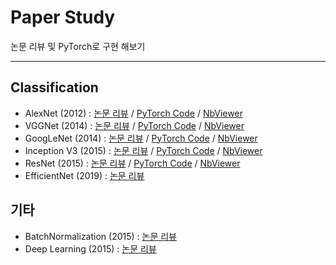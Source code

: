 # Paper Study

논문 리뷰 및 PyTorch로 구현 해보기

---
## Classification
* AlexNet (2012) : [논문 리뷰](https://ohguri.tistory.com/5)
                 / [PyTorch Code](https://github.com/98jaemin/paper_study/blob/main/Classification/AlexNet.ipynb) 
                 / [NbViewer](https://nbviewer.org/github/98jaemin/paper_study/blob/main/Classification/AlexNet.ipynb)
* VGGNet (2014) : [논문 리뷰](https://ohguri.tistory.com/7) 
                / [PyTorch Code](https://github.com/98jaemin/paper_study/blob/main/Classification/VGGNet.ipynb)
                / [NbViewer](https://nbviewer.org/github/98jaemin/paper_study/blob/main/Classification/VGGNet.ipynb)
* GoogLeNet (2014) : [논문 리뷰](https://ohguri.tistory.com/6)
                   / [PyTorch Code](https://github.com/98jaemin/paper_study/blob/main/Classification/GoogLeNet.ipynb)
                   / [NbViewer](https://nbviewer.org/github/98jaemin/paper_study/blob/main/Classification/GoogLeNet.ipynb)
* Inception V3 (2015) : [논문 리뷰](https://ohguri.tistory.com/4) 
                      / [PyTorch Code](https://github.com/98jaemin/paper_study/blob/main/Classification/Inception_v3.ipynb)
                      / [NbViewer](https://nbviewer.org/github/98jaemin/paper_study/blob/main/Classification/Inception_v3.ipynb)
* ResNet (2015) : [논문 리뷰](https://ohguri.tistory.com/9) 
                / [PyTorch Code](https://github.com/98jaemin/paper_study/blob/main/Classification/ResNet.ipynb)
                / [NbViewer](https://nbviewer.org/github/98jaemin/paper_study/blob/main/Classification/ResNet.ipynb)
* EfficientNet (2019) : [논문 리뷰](https://ohguri.tistory.com/11) 

## 기타
* BatchNormalization (2015) : [논문 리뷰](https://ohguri.tistory.com/8)
* Deep Learning (2015) : [논문 리뷰](https://ohguri.tistory.com/10)
